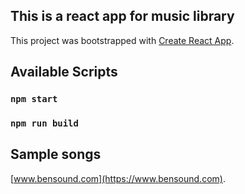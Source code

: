 ## This is a react app for music library
This project was bootstrapped with [Create React App](https://github.com/facebook/create-react-app).

## Available Scripts
### `npm start`
### `npm run build`

## Sample songs
[www.bensound.com](https://www.bensound.com).



